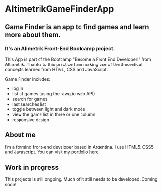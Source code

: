 # AltimetrikGameFinderApp
## Game Finder is an app to find games and learn more about them. 
### It's an Alimetrik Front-End Bootcamp project.

This App is part of the Bootcamp "Become a Front End Developer!" from Altimetrik. Thanks to this practice I am making use of the theoretical concepts learned from HTML, CSS and JavaScript.

Game Finder includes:
* log in
* list of games (using the rawg.io web API)
* search for games
* last searches list
* toggle between light and dark mode
* view the game list in three or one column
* responsive design

## About me
I’m a forming front-end developer based in Argentina. I use HTML5, CSS5 and Javascript.
You can visit [my portfolio here](https://marianaconti.vercel.app/)

## Work in progress
This projects is still ongoing. Much of it still needs to be developed.
Coming soon!

